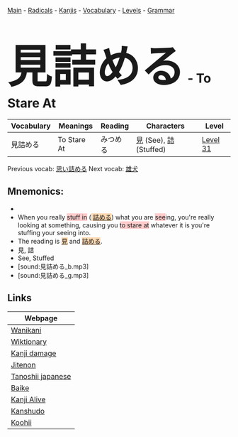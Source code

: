 <style> bigfont {font-size: 100px}</style>
[Main](../README.md) -
[Radicals](../radicals.md) -
[Kanjis](../kanjis.md) -
[Vocabulary](../vocabulary.md) -
[Levels](../levels.md) -
[Grammar](../grammar.md)
# <bigfont> 見詰める</bigfont> - To Stare At 

| Vocabulary | Meanings | Reading | Characters | Level |
| --- | --- | --- | --- | --- |
| 見詰める | To Stare At | みつめる |  [見](../kanjis/見.md) (See), [詰](../kanjis/詰.md) (Stuffed) | [Level 31](../levels/wk_level31.md) |

Previous vocab: [思い詰める](思い詰める.md) Next vocab: [雄犬](雄犬.md) 

## Mnemonics:

* 
* When you really <span style="background-color:#ffcccb"> stuff in</span> (<span style="background-color:#fed8b1"> [詰める](https://jisho.org/search/詰める)</span>) what you are <span style="background-color:#ffcccb"> see</span>ing, you're really looking at something, causing you <span style="background-color:#ffcccb"> to stare at</span> whatever it is you're stuffing your seeing into.
* The reading is <span style="background-color:#fed8b1"> [見](https://jisho.org/search/見)</span> and <span style="background-color:#fed8b1"> [詰める](https://jisho.org/search/詰める)</span>.
* 見, 詰
* See, Stuffed
* [sound:見詰める_b.mp3]
* [sound:見詰める_g.mp3]


## Links 

| Webpage |
| --- |
| [Wanikani          ](https://www.wanikani.com/kanji/見詰める) |
| [Wiktionary        ](https://en.wiktionary.org/wiki/見詰める) |
| [Kanji damage      ](http://www.kanjidamage.com/kanji/search?utf8=✓&q=見詰める) |
| [Jitenon           ](https://jitenon.com/kanji/見詰める) |
| [Tanoshii japanese ](https://www.tanoshiijapanese.com/dictionary/kanji.cfm?k=見詰める) |
| [Baike             ](https://baike.baidu.com/item/見詰める) |
| [Kanji Alive       ](https://app.kanjialive.com/見詰める) |
| [Kanshudo          ](https://www.kanshudo.com/searchmn?q=見詰める) |
| [Koohii            ](https://kanji.koohii.com/study/kanji/見詰める) |
